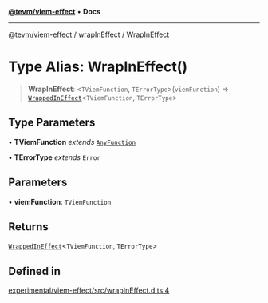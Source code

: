 [**@tevm/viem-effect**](../../README.md) • **Docs**

***

[@tevm/viem-effect](../../modules.md) / [wrapInEffect](../README.md) / WrapInEffect

# Type Alias: WrapInEffect()

> **WrapInEffect**: \<`TViemFunction`, `TErrorType`\>(`viemFunction`) => [`WrappedInEffect`](WrappedInEffect.md)\<`TViemFunction`, `TErrorType`\>

## Type Parameters

• **TViemFunction** *extends* [`AnyFunction`](../../types/type-aliases/AnyFunction.md)

• **TErrorType** *extends* `Error`

## Parameters

• **viemFunction**: `TViemFunction`

## Returns

[`WrappedInEffect`](WrappedInEffect.md)\<`TViemFunction`, `TErrorType`\>

## Defined in

[experimental/viem-effect/src/wrapInEffect.d.ts:4](https://github.com/qbzzt/tevm-monorepo/blob/main/experimental/viem-effect/src/wrapInEffect.d.ts#L4)
